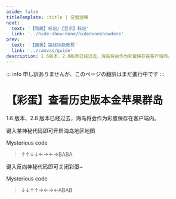 ```yaml
---
aside: false
titleTemplate: :title | 空蛍酒場
next:
  text: '【隐藏】标记/【显示】标记'
  link: '../hide-show-done/hidedoneshowdone'
prev:
  text: '【画板】路线功能教程'
  link: '../canvas/guide'
description: 1.6版本、2.8版本已经过去，海岛将会作为彩蛋保存在客户端内。
---
```


::: info
申し訳ありませんが、このページの翻訳はまだ進行中です
:::

[文：【彩蛋】查看历史版本金苹果群岛]: # 'https://support.qq.com/products/321980/faqs/97056'

# 【彩蛋】查看历史版本金苹果群岛

1.6 版本、2.8 版本已经过去，海岛将会作为彩蛋保存在客户端内。

键入某神秘代码即可开启海岛地区地图

Mysterious code

> ↑↑↓↓←→←→BABA

键入反向神秘代码即可关闭彩蛋~

Mysterious code

> ↓↓↑↑→←→←ABAB
